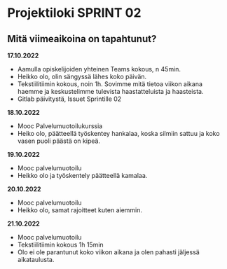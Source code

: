 # Projektiloki SPRINT 02

## Mitä viimeaikoina on tapahtunut? 

**17.10.2022**
* Aamulla opiskelijoiden yhteinen Teams kokous, n 45min.
* Heikko olo, olin sängyssä lähes koko päivän.
* Tekstiilitiimin kokous, noin 1h. Sovimme mitä tietoa viikon aikana haemme ja keskustelimme tulevista haastatteluista ja haasteista.
* Gitlab päivitystä, Issuet Sprintille 02

**18.10.2022**
* Mooc Palvelumuotoilukurssia  
* Heiko olo, päätteellä työskentey hankalaa, koska silmiin sattuu ja koko vasen puoli päästä on kipeä. 

**19.10.2022**   
* Mooc palvelumuotoilu   
* Heikko olo ja työskentely päätteellä kamalaa.   

**20.10.2022**   
* Mooc palvelumuotoilu  
* Heikko olo, samat rajoitteet kuten aiemmin.

**21.10.2022**   
* Mooc palvelumuotoilu   
* Tekstiilitiimin kokous 1h 15min   
* Olo ei ole parantunut koko viikon aikana ja olen pahasti jäljessä aikataulusta.




